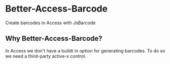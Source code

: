 # Better-Access-Barcode
Create barcodes in Access with JsBarcode

## Why Better-Access-Barcode?
In Access we don't have a buildt in option for generating barcodes. To do so we need a third-party active-x control.
